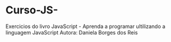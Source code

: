 # Curso-JS-

Exercicios do livro JavaScript - Aprenda a programar ultilizando a linguagem JavaScript
Autora: Daniela Borges dos Reis 
